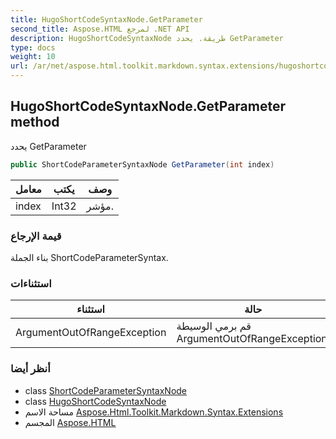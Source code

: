```yaml
---
title: HugoShortCodeSyntaxNode.GetParameter
second_title: Aspose.HTML لمرجع .NET API
description: HugoShortCodeSyntaxNode طريقة. يحدد GetParameter
type: docs
weight: 10
url: /ar/net/aspose.html.toolkit.markdown.syntax.extensions/hugoshortcodesyntaxnode/getparameter/
---
```

## HugoShortCodeSyntaxNode.GetParameter method

يحدد GetParameter

```csharp
public ShortCodeParameterSyntaxNode GetParameter(int index)
```

| معامل | يكتب | وصف |
| --- | --- | --- |
| index | Int32 | مؤشر. |

### قيمة الإرجاع

بناء الجملة ShortCodeParameterSyntax.

### استثناءات

| استثناء | حالة |
| --- | --- |
| ArgumentOutOfRangeException | قم برمي الوسيطة ArgumentOutOfRangeException. |

### أنظر أيضا

* class [ShortCodeParameterSyntaxNode](../../shortcodeparametersyntaxnode/)
* class [HugoShortCodeSyntaxNode](../)
* مساحة الاسم [Aspose.Html.Toolkit.Markdown.Syntax.Extensions](../../hugoshortcodesyntaxnode/)
* المجسم [Aspose.HTML](../../../)


